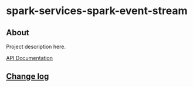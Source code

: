 # spark-services-spark-event-stream

## About

Project description here.

[API Documentation](docs/source/api.md)

## [Change log](CHANGELOG.md)
